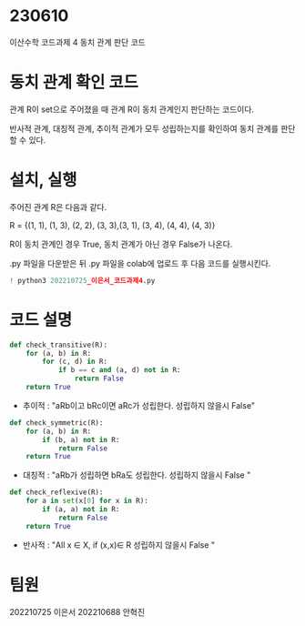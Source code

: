 # 230610
이산수학 코드과제 4 동치 관계 판단 코드

# 동치 관계 확인 코드
관계 R이 set으로 주어졌을 때 관계 R이 동치 관계인지 판단하는 코드이다.

반사적 관계, 대칭적 관계, 추이적 관계가 모두 성립하는지를 확인하여  동치 관계를 판단할 수 있다.

# 설치, 실행
주어진 관계 R은 다음과 같다. 

R = {(1, 1), (1, 3), (2, 2), (3, 3),(3, 1), (3, 4), (4, 4), (4, 3)}

R이 동치 관계인 경우 True, 동치 관계가 아닌 경우 False가 나온다.

.py 파일을 다운받은 뒤 .py 파일을 colab에 업로드 후 다음 코드를 실행시킨다.
```python
! python3 202210725_이은서_코드과제4.py
```

# 코드 설명 
```python
def check_transitive(R):
    for (a, b) in R:
        for (c, d) in R:
            if b == c and (a, d) not in R:
                return False
    return True
```

- 추이적 : "aRb이고 bRc이면 aRc가 성립한다. 성립하지 않을시 False"

```python
def check_symmetric(R):
    for (a, b) in R:
        if (b, a) not in R:
            return False
    return True
```
- 대칭적 : "aRb가 성립하면 bRa도 성립한다. 성립하지 않을시 False "
```python
def check_reflexive(R):
    for a in set(x[0] for x in R):
        if (a, a) not in R:
            return False
    return True
```
- 반사적 :  "All x ∈ X, if (x,x)∈ R 성립하지 않을시 False "  

# 팀원
202210725 이은서
202210688 안혁진
